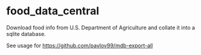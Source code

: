 # food_data_central

Download food info from U.S. Department of Agriculture and collate it into a sqlite database.

See usage for https://github.com/pavlov99/mdb-export-all
